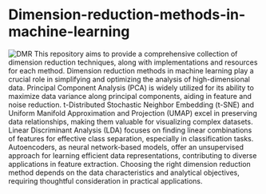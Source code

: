 # Dimension-reduction-methods-in-machine-learning
![DMR](https://media.licdn.com/dms/image/D5612AQEHtGYCPv5Lfg/article-cover_image-shrink_720_1280/0/1665646707963?e=2147483647&v=beta&t=l0VOr9I5_4SIZqPKDncnKVPZFCeNQqTNuSHHFLWzMKk)
This repository aims to provide a comprehensive collection of dimension reduction techniques, along with implementations and resources for each method.
Dimension reduction methods in machine learning play a crucial role in simplifying and optimizing the analysis of high-dimensional data. Principal Component Analysis (PCA) is widely utilized for its ability to maximize data variance along principal components, aiding in feature and noise reduction. t-Distributed Stochastic Neighbor Embedding (t-SNE) and Uniform Manifold Approximation and Projection (UMAP) excel in preserving data relationships, making them valuable for visualizing complex datasets. Linear Discriminant Analysis (LDA) focuses on finding linear combinations of features for effective class separation, especially in classification tasks. Autoencoders, as neural network-based models, offer an unsupervised approach for learning efficient data representations, contributing to diverse applications in feature extraction. Choosing the right dimension reduction method depends on the data characteristics and analytical objectives, requiring thoughtful consideration in practical applications.
